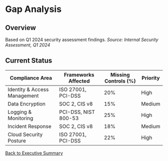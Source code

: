 # Gap Analysis

## Overview
Based on Q1 2024 security assessment findings.
*Source: Internal Security Assessment, Q1 2024*

## Current Status

| Compliance Area | Frameworks Affected | Missing Controls (%) | Priority |
|----------------|---------------------|---------------------|----------|
| Identity & Access Management | ISO 27001, PCI-DSS | 20% | High |
| Data Encryption | SOC 2, CIS v8 | 15% | Medium |
| Logging & Monitoring | PCI-DSS, NIST 800-53 | 25% | High |
| Incident Response | SOC 2, CIS v8 | 18% | Medium |
| Cloud Security Posture | ISO 27001, PCI-DSS | 22% | High |

[Back to Executive Summary](../docs/executive-summary.md)